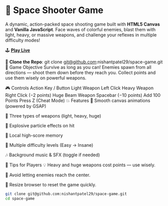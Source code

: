 # 🚀 Space Shooter Game

A dynamic, action-packed space shooting game built with **HTML5 Canvas** and **Vanilla JavaScript**. Face waves of colorful enemies, blast them with light, heavy, or massive weapons, and challenge your reflexes in multiple difficulty modes!

🕹️ **[Play Live](https://space-game-nishant.netlify.app/)** 


📂 **Clone the Repo**:
git clone git@github.com:nishantpatel29/space-game.git
🌌 Game Objective
Survive as long as you can! Enemies spawn from all directions — shoot them down before they reach you. Collect points and use them wisely on powerful weapons.

🎮 Controls
Action	Key / Button
Light Weapon	Left Click
Heavy Weapon	Right Click (−2 points)
Huge Beam Weapon	Spacebar (−10 points)
Add 100 Points	Press Z (Cheat Mode)
💥 Features
🌠 Smooth canvas animations (powered by GSAP)

🧨 Three types of weapons (light, heavy, huge)

🎇 Explosive particle effects on hit

🧠 Local high-score memory

🧟 Multiple difficulty levels (Easy → Insane)

🎶 Background music & SFX (toggle if needed)



🧠 Tips for Players
💡 Heavy and huge weapons cost points — use wisely.

🎯 Avoid letting enemies reach the center.

🔁 Resize browser to reset the game quickly.
```bash
git clone git@github.com:nishantpatel29/space-game.git
cd space-game

